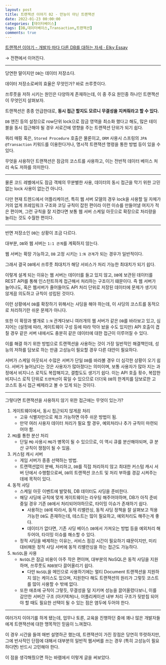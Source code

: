 ```yaml
---
layout: post
title: 트랜잭션 이야기 02 - 만능이 아닌 트랜잭션
date: 2022-01-23 00:00:00
categories: [데이터베이스]
tags: [DB,데이터베이스,Transaction,트랜잭션]
comments: true
---
```


[트랜잭션 이야기 - 개발자 마다 다른 DB를 대하는 자세 · Elky Essay](https://elky84.github.io/2020/02/07/db_transaction/)

→ 전편에서 이어진다.

---

당연한 말이지만 `DB`는 데이터 저장소다.

데이터 저장소로써의 효율은 무엇인가? 바로 쓰루풋이다.

쓰루풋을 저하 시키는 원인은 다양하게 존재하는데, 이 중 주요 원인중 하나인 트랜잭션이 무엇인지 살펴보자.

트랜잭션은 종종 언급한대로, **동시 접근 할지도 모르니 무결성을 지켜줘라고 할 수 있다.**

`DB` 엔진 등의 설정으로 row단위 lock으로 잠금 영역을 최소화 했다고 해도, 많은 테이블을 동시 접근해야 될 경우 서로간에 영향을 주는 트랜잭션 단위가 되기 쉽다.

쿼리 매핑 혹은, `Stored Procedure` 호출은 물론이고, `ORM` 사용시 스프링의 `JPA` `@Transaction` 키워드를 이용한다거나, 명시적 트랜잭션 명령을 통한 방법 등이 있을 수 있다.

무엇을 사용하던 트랜잭션은 잠금의 코스트를 사용하고, 이는 전반적 데이터 베이스 처리 속도 저하를 의미한다.

---

물론 코드 레벨에서도 잠금 객체의 무분별한 사용, 데이터의 동시 접근을 막기 위한 고민없는 lock 사용이 없는건 아니다.

다만 현재 트렌드에서 어플리케이션, 특히 웹 서버 모델의 경우 lock을 사용할 일 자체가 거의 없게 프레임워크 구조와 코딩 규칙이 잡힌 편이라 이런 이슈를 만들어낼 여지가 적은 편이며, 그런 규칙을 잘 지켰다면 보통 웹 서버 스케일 아웃으로 확장으로 처리량을 늘리는 것도 수월한 편이다.

---

반면 저장소인 `DB`는 상황이 조금 다르다.

대부분, `DB`와 웹 서버는 `1:1 관계`를 계획하지 않는다.

웹 서버는 확장 가능하고, `DB` 고정 시키는 `1:N 관계`가 되는 경우가 일반적이다.

그래서 결국 `DB`에서 쓰루풋 최대치가 해당 서비스가 처리 가능한 최대치가 되기 쉽다.

이렇게 설계 되는 이유는 웹 서버는 데이터를 들고 있지 않고, `DB`에 보관된 데이터를 REST API를 통해 인스턴트하게 접근해서 처리하는 구조이기 떄문이다. 즉 웹 서버가 늘어나도, 혹은 웹서버가 줄어들어도 API 처리 단위로 저장된 데이터에 문제가 생기지 않게끔 의도하고 규칙이 성립된 것이다.

이런 상황에서 `DB`를 확장하기 위해서는 샤딩을 해야 하는데, 이 샤딩의 코스트를 동적으로 처리하기란 쉬운 문제가 아니다.

또한 이 확장과 별개로 `1:N` 관계다보니 여러개의 웹 서버가 같은 `DB`를 바라보고 있고, 심지어는 (설정에 따라, 게이트웨이 구성 등에 따라 막아 놨을 수도 있지만) API 호출이 겹칠 경우 같은 서버 내에서도 충분히 같은 데이터에 대한 접근이 이루어질 수 있다.

이를 해결 하기 위한 방법으로 트랜잭션을 사용하는 것이 가장 일반적인 해결책인데, 성능의 저하를 담보로 하는 만큼 고성능이 필요할 경우 다른 대안이 필요하다. 

서버가 스케일 아웃되서 수많은 서버가 단일 `DB`를 바라볼 경우 더 심각한 상황이 오기 쉽다. 서버가 늘어났다는 것은 사용자가 많아졌다는 의미이며, 보통 사용자가 많아 지는 과정에서 비지니스 로직도 복잡해지고, 결합도도 생기기 쉽다. 이는 API 호출 횟수, 복잡한 비지니스 로직 단위로 `트랜잭션`이 묶일 수 있으므로 더더욱 `DB`의 한계치를 담보로한 고 코스트 동시 접근 배제라고 볼 수 있게 되는 것이다.

---

그렇다면 트랜잭션을 사용하지 않기 위한 접근에는 무엇이 있는가?

1. 게이트웨이에서, 동시 접근되지 않게끔 처리
    - 고유 식별자만으로 체크 가능하면 아주 쉬운 방법이 됨.
    - 만약 여러 사용자 데이터 처리가 필요 할 경우, 예외처리나 추가 규칙이 마련되어야 함.
2. `MQ`를 통한 분산 처리
    - 단일 `MQ` 사용시 `MQ`가 병목이 될 수 있으므로, 이 역시 큐를 분산해야되며, 큐 분산 규칙이 쟁점이 될 수 있음.
3. 커스텀 캐시 서버
    - 게임 서버가 종종 선택하는 방법.
    - 트랜잭션없이 분배, 처리하고, `DB`를 직접 처리하지 않고 최대한 커스텀 캐시 서버 단에서 수행함으로써, `DB`의 트랜잭션 코스트 및 처리 부하를 경감 시켜주는 데에 목적이 있다.
4. 동적 샤딩
    - 스케일 아웃 이벤트에 발맞춰, DB 데이터도 샤딩을 준비한다.
    - 해당 샤딩에 규칙에 맞게 게이트웨이는 라우팅 해주어야하며, DB가 아직 준비 중일 경우 기존 `DB`에서 처리되어야하므로, 타이밍 이슈가 존재하기 쉽다.
        - 사용하는 `DB`에 따라서, 동적 리밸런싱, 동적 샤딩 정책을 잘 살펴보고 적용 가능한 `DB`도 존재하는데, 테스트는 많이 필요하고, 예외처리도 해주는게 좋다.
        - 데이터가 없다면, 기존 샤딩 베이스 `DB`에서 가져오는 방법 등을 예외처리 해두어야, 타이밍 이슈를 해소할 수 있다.
    - 정적 샤딩을 배제하는 이유는, 서비스 점검 시간이 필요하기 떄문이지만, 미리 대비해둔 정적 샤딩 서버에 동적 리밸런싱을 하는 접근도 가능하다.
5. `NoSQL`을 사용
    - `NoSQL`은 잠금 비용이 아주 작은 편이며, 대부분의 NoSQL은 동적 샤딩을 지원하며, 쓰루풋도 `RDB`보다 끌어올리기 쉽다.
        - 다만 `NoSQL`을 메인으로 사용하기에는 멀티 Document 트랜잭션을 지원하지 않는 케이스도 있으며, 지원한다 해도 트랜잭션의 원리가 그렇듯 코스트를 많이 사용할 수 밖에 없다.
    - 또한 애초에 규칙이 그렇듯, 무결성을 덜 지키며 성능을 끌어올렸다보니, 이를 감안한 서버간 구조 (아키텍쳐)나, 어플리케이션 내부 처리 구조가 뒷받침 되어야 할 때도 필요한 선택이 될 수 있는 점은 염두에 두어야 한다.

---

여러가지 이야기를 하게 됐는데, 업무나 토론, 교육을 진행하던 중에 꽤나 많은 개발자들에게 트랜잭션에 대한 맹목적인 믿음이 느껴졌다.

이 경우 시간을 들여 매번 설명하곤 했는데, 트랜잭션이 가진 장점은 당연히 뚜렷하지만, 그에 반사적인 단점에 대해서 대부분의 일반적 웹서버를 쓰는 경우 (특히 고성능이 필요하다면) 반드시 고민해야 한다. 

이 점을 생각해줬으면 하는 바램에서 이렇게 글을 써보았다.